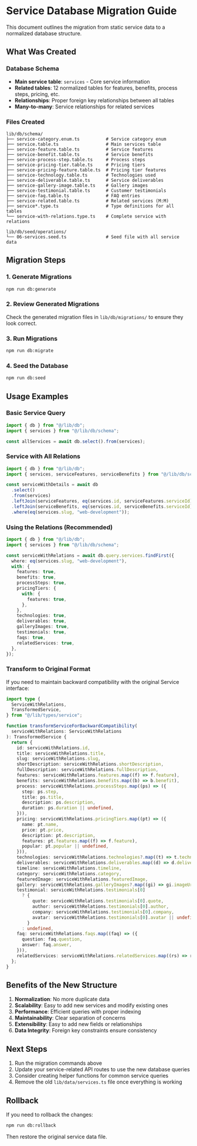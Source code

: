 # Service Database Migration Guide

This document outlines the migration from static service data to a normalized database structure.

## What Was Created

### Database Schema

- **Main service table**: `services` - Core service information
- **Related tables**: 12 normalized tables for features, benefits, process steps, pricing, etc.
- **Relationships**: Proper foreign key relationships between all tables
- **Many-to-many**: Service relationships for related services

### Files Created

```
lib/db/schema/
├── service-category.enum.ts          # Service category enum
├── service.table.ts                  # Main services table
├── service-feature.table.ts          # Service features
├── service-benefit.table.ts          # Service benefits
├── service-process-step.table.ts     # Process steps
├── service-pricing-tier.table.ts     # Pricing tiers
├── service-pricing-feature.table.ts  # Pricing tier features
├── service-technology.table.ts       # Technologies used
├── service-deliverable.table.ts      # Service deliverables
├── service-gallery-image.table.ts    # Gallery images
├── service-testimonial.table.ts      # Customer testimonials
├── service-faq.table.ts              # FAQ entries
├── service-related.table.ts          # Related services (M:M)
├── service*.type.ts                  # Type definitions for all tables
└── service-with-relations.type.ts    # Complete service with relations

lib/db/seed/operations/
└── 06-services.seed.ts               # Seed file with all service data
```

## Migration Steps

### 1. Generate Migrations

```bash
npm run db:generate
```

### 2. Review Generated Migrations

Check the generated migration files in `lib/db/migrations/` to ensure they look correct.

### 3. Run Migrations

```bash
npm run db:migrate
```

### 4. Seed the Database

```bash
npm run db:seed
```

## Usage Examples

### Basic Service Query

```typescript
import { db } from "@/lib/db";
import { services } from "@/lib/db/schema";

const allServices = await db.select().from(services);
```

### Service with All Relations

```typescript
import { db } from "@/lib/db";
import { services, serviceFeatures, serviceBenefits } from "@/lib/db/schema";

const serviceWithDetails = await db
  .select()
  .from(services)
  .leftJoin(serviceFeatures, eq(services.id, serviceFeatures.serviceId))
  .leftJoin(serviceBenefits, eq(services.id, serviceBenefits.serviceId))
  .where(eq(services.slug, "web-development"));
```

### Using the Relations (Recommended)

```typescript
import { db } from "@/lib/db";
import { services } from "@/lib/db/schema";

const serviceWithRelations = await db.query.services.findFirst({
  where: eq(services.slug, "web-development"),
  with: {
    features: true,
    benefits: true,
    processSteps: true,
    pricingTiers: {
      with: {
        features: true,
      },
    },
    technologies: true,
    deliverables: true,
    galleryImages: true,
    testimonials: true,
    faqs: true,
    relatedServices: true,
  },
});
```

### Transform to Original Format

If you need to maintain backward compatibility with the original Service interface:

```typescript
import type {
  ServiceWithRelations,
  TransformedService,
} from "@/lib/types/service";

function transformServiceForBackwardCompatibility(
  serviceWithRelations: ServiceWithRelations
): TransformedService {
  return {
    id: serviceWithRelations.id,
    title: serviceWithRelations.title,
    slug: serviceWithRelations.slug,
    shortDescription: serviceWithRelations.shortDescription,
    fullDescription: serviceWithRelations.fullDescription,
    features: serviceWithRelations.features.map((f) => f.feature),
    benefits: serviceWithRelations.benefits.map((b) => b.benefit),
    process: serviceWithRelations.processSteps.map((ps) => ({
      step: ps.step,
      title: ps.title,
      description: ps.description,
      duration: ps.duration || undefined,
    })),
    pricing: serviceWithRelations.pricingTiers.map((pt) => ({
      name: pt.name,
      price: pt.price,
      description: pt.description,
      features: pt.features.map((f) => f.feature),
      popular: pt.popular || undefined,
    })),
    technologies: serviceWithRelations.technologies?.map((t) => t.technology),
    deliverables: serviceWithRelations.deliverables.map((d) => d.deliverable),
    timeline: serviceWithRelations.timeline,
    category: serviceWithRelations.category,
    featuredImage: serviceWithRelations.featuredImage,
    gallery: serviceWithRelations.galleryImages?.map((gi) => gi.imageUrl),
    testimonial: serviceWithRelations.testimonials[0]
      ? {
          quote: serviceWithRelations.testimonials[0].quote,
          author: serviceWithRelations.testimonials[0].author,
          company: serviceWithRelations.testimonials[0].company,
          avatar: serviceWithRelations.testimonials[0].avatar || undefined,
        }
      : undefined,
    faq: serviceWithRelations.faqs.map((faq) => ({
      question: faq.question,
      answer: faq.answer,
    })),
    relatedServices: serviceWithRelations.relatedServices.map((rs) => rs.slug),
  };
}
```

## Benefits of the New Structure

1. **Normalization**: No more duplicate data
2. **Scalability**: Easy to add new services and modify existing ones
3. **Performance**: Efficient queries with proper indexing
4. **Maintainability**: Clear separation of concerns
5. **Extensibility**: Easy to add new fields or relationships
6. **Data Integrity**: Foreign key constraints ensure consistency

## Next Steps

1. Run the migration commands above
2. Update your service-related API routes to use the new database queries
3. Consider creating helper functions for common service queries
4. Remove the old `lib/data/services.ts` file once everything is working

## Rollback

If you need to rollback the changes:

```bash
npm run db:rollback
```

Then restore the original service data file.

